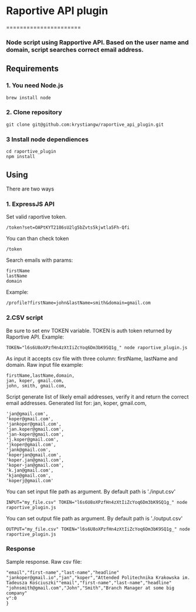 # Raportive API plugin

======================
### Node script using Rapportive API. Based on the user name and domain, script searches correct email address.

## Requirements

###  1. You need Node.js
```
brew install node
```

###  2. Clone repository
```
git clone git@github.com:krystiangw/raportive_api_plugin.git
```
### 3 Install node dependiences
```
cd raportive_plugin
npm install
```

## Using
There are two ways
### 1. ExpressJS API
Set valid raportive token. 
```
/token?set=OAPtKYT2186sU2lg5bZvts5kjwtla5Fh-Qfi
```

You can than check token
```
/token
```
Search emails with params:
```
firstName
lastName
domain
```
Example:
```
/profile?firstName=john&lastName=smith&domain=gmail.com
```


### 2.CSV script 
Be sure to set env TOKEN variable. TOKEN is auth token returned by Raportive API. Example:

```
TOKEN="l6s6U8oXPzfHn4zXtIiZcYoq6Dm3bK9SQ1g_" node raportive_plugin.js
```

As input it accepts csv file with three column: firstName, lastName and domain. Raw input file example:

```
firstName,lastName,domain,
jan, koper, gmail.com,
john, smith, gmail.com,
```
Script generate list of likely email addresses, verify it and return the correct email addresses.
Generated list for: jan, koper, gmail.com,
```
'jan@gmail.com',
'koper@gmail.com',
'jankoper@gmail.com',
'jan.koper@gmail.com',
'jan-koper@gmail.com',
'j.koper@gmail.com',
'jkoper@gmail.com',
'jank@gmail.com',
'koperjan@gmail.com',
'koper.jan@gmail.com',
'koper-jan@gmail.com',
'k.jan@gmail.com',
'kjan@gmail.com',
'koperj@gmail.com'
```

You can set input file path as argument. By default path is './input.csv'

```
INPUT="my_file.csv" TOKEN="l6s6U8oXPzfHn4zXtIiZcYoq6Dm3bK9SQ1g_" node raportive_plugin.js
```

You can set output file path as argument. By default path is './output.csv'

```
OUTPUT="my_file.csv" TOKEN="l6s6U8oXPzfHn4zXtIiZcYoq6Dm3bK9SQ1g_" node raportive_plugin.js
```

### Response
Sample response. Raw csv file:
```
"email","first-name","last-name","headline"
"jankoper@gmail.io","jan","koper","Attended Politechnika Krakowska im. Tadeusza Kościuszki""email","first-name","last-name","headline"
"johnsmith@gmail.com","John","Smith","Branch Manager at some big company"
v":0
}
```
